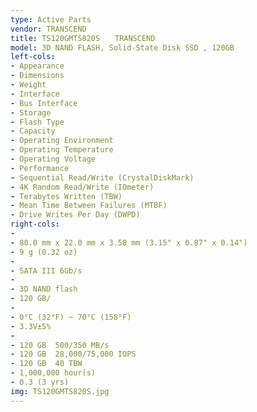 ```yaml
---
type: Active Parts
vendor: TRANSCEND
title: TS120GMTS820S　　TRANSCEND
model: 3D NAND FLASH, Solid-State Disk SSD , 120GB
left-cols: 
- Appearance
- Dimensions
- Weight
- Interface
- Bus Interface
- Storage
- Flash Type
- Capacity
- Operating Environment
- Operating Temperature
- Operating Voltage
- Performance
- Sequential Read/Write (CrystalDiskMark)
- 4K Random Read/Write (IOmeter)
- Terabytes Written (TBW)
- Mean Time Between Failures (MTBF)
- Drive Writes Per Day (DWPD)
right-cols: 
- 
- 80.0 mm x 22.0 mm x 3.58 mm (3.15" x 0.87" x 0.14")
- 9 g (0.32 oz)
- 
- SATA III 6Gb/s
- 
- 3D NAND flash
- 120 GB/
- 
- 0°C (32°F) ~ 70°C (158°F)
- 3.3V±5%
- 
- 120 GB  500/350 MB/s
- 120 GB  28,000/75,000 IOPS
- 120 GB  40 TBW
- 1,000,000 hour(s)
- 0.3 (3 yrs)
img: TS120GMTS820S.jpg
---
```


